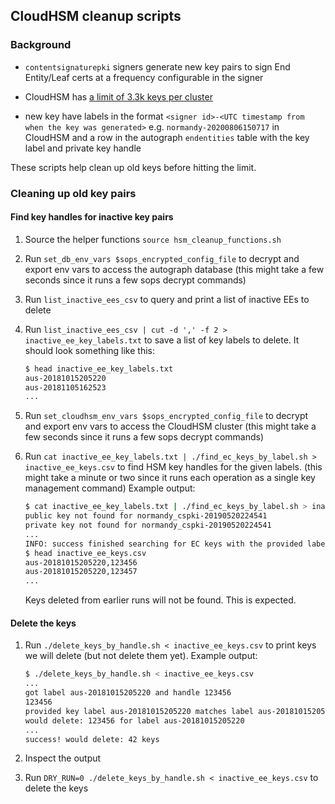 ## CloudHSM cleanup scripts

### Background

* `contentsignaturepki` signers generate new key pairs to sign End
Entity/Leaf certs at a frequency configurable in the signer

* CloudHSM has [a limit of 3.3k keys per cluster](
https://docs.aws.amazon.com/cloudhsm/latest/userguide/limits.html)

* new key have labels in the format `<signer id>-<UTC timestamp from
when the key was generated>` e.g. `normandy-20200806150717` in
CloudHSM and a row in the autograph `endentities` table with the key
label and private key handle

These scripts help clean up old keys before hitting the limit.


### Cleaning up old key pairs

#### Find key handles for inactive key pairs

1. Source the helper functions `source hsm_cleanup_functions.sh`

1. Run `set_db_env_vars $sops_encrypted_config_file` to decrypt and
   export env vars to access the autograph database (this might take a
   few seconds since it runs a few sops decrypt commands)

1. Run `list_inactive_ees_csv` to query and print a list of inactive
   EEs to delete

1. Run `list_inactive_ees_csv | cut -d ',' -f 2 >
   inactive_ee_key_labels.txt` to save a list of key labels to
   delete. It should look something like this:

   ```sh
   $ head inactive_ee_key_labels.txt
   aus-20181015205220
   aus-20181105162523
   ...
   ```

1. Run `set_cloudhsm_env_vars $sops_encrypted_config_file` to decrypt
   and export env vars to access the CloudHSM cluster (this might take
   a few seconds since it runs a few sops decrypt commands)

1. Run `cat inactive_ee_key_labels.txt | ./find_ec_keys_by_label.sh >
   inactive_ee_keys.csv` to find HSM key handles for the given
   labels. (this might take a minute or two since it runs each
   operation as a single key management command) Example output:

   ```sh
   $ cat inactive_ee_key_labels.txt | ./find_ec_keys_by_label.sh > inactive_ee_keys.csv
   public key not found for normandy_cspki-20190520224541
   private key not found for normandy_cspki-20190520224541
   ...
   INFO: success finished searching for EC keys with the provided labels
   $ head inactive_ee_keys.csv
   aus-20181015205220,123456
   aus-20181015205220,123457
   ...
   ```

   Keys deleted from earlier runs will not be found. This is expected.


#### Delete the keys

1. Run `./delete_keys_by_handle.sh < inactive_ee_keys.csv` to print
   keys we will delete (but not delete them yet). Example output:

   ```sh
   $ ./delete_keys_by_handle.sh < inactive_ee_keys.csv
   ...
   got label aus-20181015205220 and handle 123456
   123456
   provided key label aus-20181015205220 matches label aus-20181015205220 for handle 123456
   would delete: 123456 for label aus-20181015205220
   ...
   success! would delete: 42 keys
   ```

1. Inspect the output

1. Run `DRY_RUN=0 ./delete_keys_by_handle.sh < inactive_ee_keys.csv`
   to delete the keys
